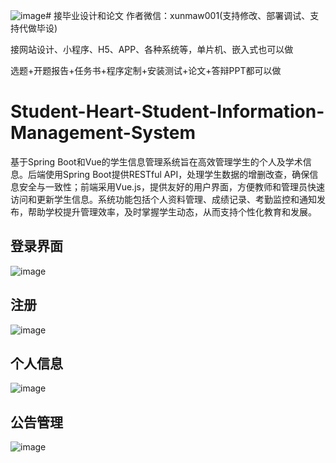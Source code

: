 ![image](https://github.com/user-attachments/assets/5a064825-3f6d-44f8-9f4d-8f3567bfa967)# 接毕业设计和论文
作者微信：xunmaw001(支持修改、部署调试、支持代做毕设)

接网站设计、小程序、H5、APP、各种系统等，单片机、嵌入式也可以做

选题+开题报告+任务书+程序定制+安装测试+论文+答辩PPT都可以做
# Student-Heart-Student-Information-Management-System
基于Spring Boot和Vue的学生信息管理系统旨在高效管理学生的个人及学术信息。后端使用Spring Boot提供RESTful API，处理学生数据的增删改查，确保信息安全与一致性；前端采用Vue.js，提供友好的用户界面，方便教师和管理员快速访问和更新学生信息。系统功能包括个人资料管理、成绩记录、考勤监控和通知发布，帮助学校提升管理效率，及时掌握学生动态，从而支持个性化教育和发展。
## 登录界面
![image](https://github.com/user-attachments/assets/cac01b73-c5a3-4b2a-a5eb-6c47396b2b2b)
## 注册
![image](https://github.com/user-attachments/assets/7c9db91b-6e56-4b49-8985-0246475256e6)
## 个人信息
![image](https://github.com/user-attachments/assets/b21eef89-4a34-4abb-9331-c1170256a0a2)
## 公告管理
![image](https://github.com/user-attachments/assets/17fe47ad-8ca8-4f59-8a26-9936243180ae)
